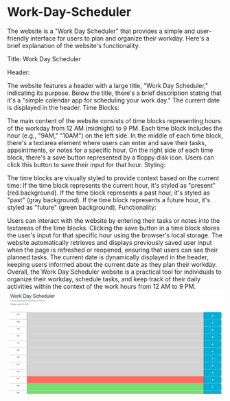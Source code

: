# Work-Day-Scheduler
The website is a "Work Day Scheduler" that provides a simple and user-friendly interface for users to plan and organize their workday. Here's a brief explanation of the website's functionality:

Title: Work Day Scheduler

Header:

The website features a header with a large title, "Work Day Scheduler," indicating its purpose.
Below the title, there's a brief description stating that it's a "simple calendar app for scheduling your work day."
The current date is displayed in the header.
Time Blocks:

The main content of the website consists of time blocks representing hours of the workday from 12 AM (midnight) to 9 PM.
Each time block includes the hour (e.g., "9AM," "10AM") on the left side.
In the middle of each time block, there's a textarea element where users can enter and save their tasks, appointments, or notes for a specific hour.
On the right side of each time block, there's a save button represented by a floppy disk icon. Users can click this button to save their input for that hour.
Styling:

The time blocks are visually styled to provide context based on the current time:
If the time block represents the current hour, it's styled as "present" (red background).
If the time block represents a past hour, it's styled as "past" (gray background).
If the time block represents a future hour, it's styled as "future" (green background).
Functionality:

Users can interact with the website by entering their tasks or notes into the textareas of the time blocks.
Clicking the save button in a time block stores the user's input for that specific hour using the browser's local storage.
The website automatically retrieves and displays previously saved user input when the page is refreshed or reopened, ensuring that users can see their planned tasks.
The current date is dynamically displayed in the header, keeping users informed about the current date as they plan their workday.
Overall, the Work Day Scheduler website is a practical tool for individuals to organize their workday, schedule tasks, and keep track of their daily activities within the context of the work hours from 12 AM to 9 PM.
![ImageOfWebsite](ImageOfSchedule.PNG)